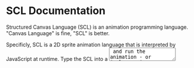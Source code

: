 # SCL Documentation

Structured Canvas Language (SCL) is an animation programming language. "Canvas Language" is fine, "SCL" is better.

Specificly, SCL is a 2D sprite animation language that is interpreted by JavaScript at runtime. Type the SCL into a <textarea> and run the animation - or implement in any number of other ways depending on the use-case.

To Start, this repo will document the language structure so that you can edit your SCL code whereever you may find it.
For example: here, here, and here.

here 1: https://canvaslanguage.com/studio

here 2: https://editablegifs.com/

here 3: https://structuredcanvaslanguage.com/makegames/?playaround



